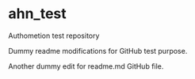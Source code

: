 # ahn_test
Authometion test repository

Dummy readme modifications for GitHub test purpose.

Another dummy edit for readme.md GitHub file.
